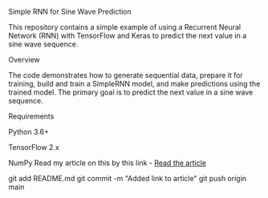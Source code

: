 Simple RNN for Sine Wave Prediction

This repository contains a simple example of using a Recurrent Neural Network (RNN) with TensorFlow and Keras to predict the next value in a sine wave sequence.

Overview

The code demonstrates how to generate sequential data, prepare it for training, build and train a SimpleRNN model, and make predictions using the trained model. The primary goal is to predict the next value in a sine wave sequence.

Requirements

Python 3.6+

TensorFlow 2.x

NumPy
Read my article on this by this link - 
[Read the article](https://example.com/article)

git add README.md
git commit -m "Added link to article"
git push origin main
